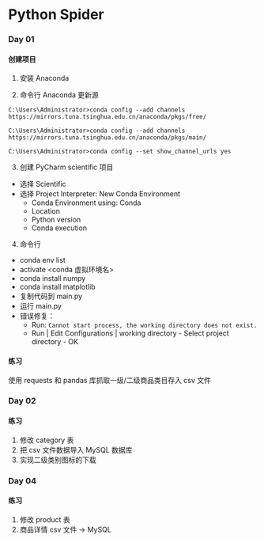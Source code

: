 # Python Spider

### Day 01

#### 创建项目

1. 安装 Anaconda

2. 命令行 Anaconda 更新源

```
C:\Users\Administrator>conda config --add channels https://mirrors.tuna.tsinghua.edu.cn/anaconda/pkgs/free/

C:\Users\Administrator>conda config --add channels https://mirrors.tuna.tsinghua.edu.cn/anaconda/pkgs/main/

C:\Users\Administrator>conda config --set show_channel_urls yes
```

3. 创建 PyCharm scientific 项目

- 选择 Scientific
- 选择 Project Interpreter: New Conda Environment
    - Conda Environment using: Conda
    - Location
    - Python version
    - Conda execution
4. 命令行

- conda env list
- activate <conda 虚拟环境名>
- conda install numpy
- conda install matplotlib
- 复制代码到 main.py
- 运行 main.py
- 错误修复：
    - Run: `Cannot start process, the working directory does not exist.`
    - Run | Edit Configurations | working directory - Select project directory - OK 


#### 练习
使用 requests 和 pandas 库抓取一级/二级商品类目存入 csv 文件 

### Day 02
  
#### 练习
1. 修改 category 表
2. 把 csv 文件数据导入 MySQL 数据库
3. 实现二级类别图标的下载

### Day 04
  
#### 练习
1. 修改 product 表
2. 商品详情 csv 文件  -> MySQL